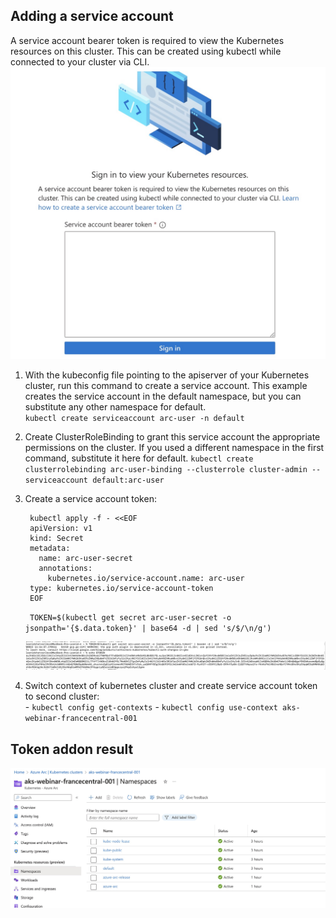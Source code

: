 ## Adding a service account

  A service account bearer token is required to view the Kubernetes resources on this cluster. This can be created using kubectl while connected to your cluster via CLI.
  ![](/pic/tocken-setup-1.jpg)



  1. With the kubeconfig file pointing to the apiserver of your Kubernetes cluster, run this command to create a service account. This example creates the service account in the default namespace, but you can substitute any other namespace for default.\
     ```kubectl create serviceaccount arc-user -n default```
  2. Create ClusterRoleBinding to grant this service account the appropriate permissions on the cluster. If you used a different namespace in the first command, substitute it here for default.
     ```kubectl create clusterrolebinding arc-user-binding --clusterrole cluster-admin --serviceaccount default:arc-user```
  3. Create a service account token:
     ```
      kubectl apply -f - <<EOF
      apiVersion: v1
      kind: Secret
      metadata:
        name: arc-user-secret
        annotations:
          kubernetes.io/service-account.name: arc-user
      type: kubernetes.io/service-account-token
      EOF
     ```

     ``` TOKEN=$(kubectl get secret arc-user-secret -o jsonpath='{$.data.token}' | base64 -d | sed 's/$/\n/g')```
    
     ![](/pic/tocken-setup-2.jpg)
  4. Switch context of kubernetes cluster and create service account token to second cluster:\
    - ``` kubectl config get-contexts ```
    -  ```kubectl config use-context aks-webinar-francecentral-001 ```


## Token addon result
  ![](/pic/tocken-setup-3.jpg)